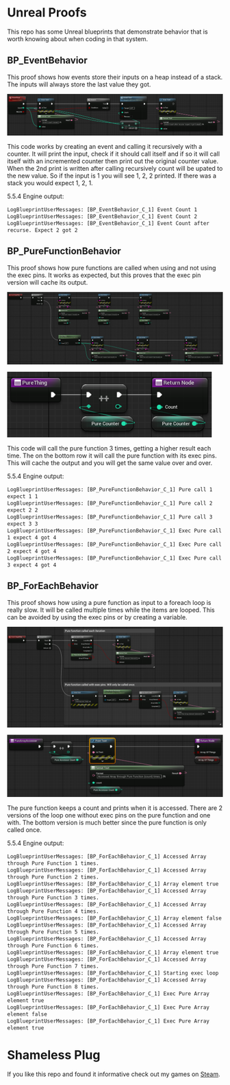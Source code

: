 # Unreal Proofs
This repo has some Unreal blueprints that demonstrate behavior that is worth knowing about when coding in that system.

## BP_EventBehavior
This proof shows how events store their inputs on a heap instead of a stack. The inputs will always store the last value they got.

![Proof Blueprint Image](Images/BP_EventBehavior.png)

This code works by creating an event and calling it recursively with a counter. It will print the input, check if it should call itself and if so it will call itself with an incremented counter then print out the original counter value. When the 2nd print is written after calling recursively count will be upated to the new value. So if the input is 1 you will see 1, 2, 2 printed. If there was a stack you would expect 1, 2, 1.

5.5.4 Engine output:
```
LogBlueprintUserMessages: [BP_EventBehavior_C_1] Event Count 1
LogBlueprintUserMessages: [BP_EventBehavior_C_1] Event Count 2
LogBlueprintUserMessages: [BP_EventBehavior_C_1] Event Count after recurse. Expect 2 got 2
```

## BP_PureFunctionBehavior
This proof shows how pure functions are called when using and not using the exec pins. It works as expected, but this proves that the exec pin version will cache its output.

![Proof Blueprint Image](Images/BP_PureFunctionBehavior.png)

![Proof Blueprint Image](Images/BP_PureFunctionBehavior_PureThing.png)

This code will call the pure function 3 times, getting a higher result each time. The on the bottom row it will call the pure function with its exec pins. This will cache the output and you will get the same value over and over.

5.5.4 Engine output:
```
LogBlueprintUserMessages: [BP_PureFunctionBehavior_C_1] Pure call 1 expect 1 1
LogBlueprintUserMessages: [BP_PureFunctionBehavior_C_1] Pure call 2 expect 2 2
LogBlueprintUserMessages: [BP_PureFunctionBehavior_C_1] Pure call 3 expect 3 3
LogBlueprintUserMessages: [BP_PureFunctionBehavior_C_1] Exec Pure call 1 expect 4 got 4
LogBlueprintUserMessages: [BP_PureFunctionBehavior_C_1] Exec Pure call 2 expect 4 got 4
LogBlueprintUserMessages: [BP_PureFunctionBehavior_C_1] Exec Pure call 3 expect 4 got 4
```

## BP_ForEachBehavior
This proof shows how using a pure function as input to a foreach loop is really slow. It will be called multiple times while the items are looped. This can be avoided by using the exec pins or by creating a variable.

![Proof Blueprint Image](Images/BP_ForEachBehavior.png)

![Proof Blueprint Image](Images/BP_ForEachBehavior_PureArrayAccessor.png)

The pure function keeps a count and prints when it is accessed. There are 2 versions of the loop one without exec pins on the pure function and one with. The bottom version is much better since the pure function is only called once.

5.5.4 Engine output:
```
LogBlueprintUserMessages: [BP_ForEachBehavior_C_1] Accessed Array through Pure Function 1 times.
LogBlueprintUserMessages: [BP_ForEachBehavior_C_1] Accessed Array through Pure Function 2 times.
LogBlueprintUserMessages: [BP_ForEachBehavior_C_1] Array element true
LogBlueprintUserMessages: [BP_ForEachBehavior_C_1] Accessed Array through Pure Function 3 times.
LogBlueprintUserMessages: [BP_ForEachBehavior_C_1] Accessed Array through Pure Function 4 times.
LogBlueprintUserMessages: [BP_ForEachBehavior_C_1] Array element false
LogBlueprintUserMessages: [BP_ForEachBehavior_C_1] Accessed Array through Pure Function 5 times.
LogBlueprintUserMessages: [BP_ForEachBehavior_C_1] Accessed Array through Pure Function 6 times.
LogBlueprintUserMessages: [BP_ForEachBehavior_C_1] Array element true
LogBlueprintUserMessages: [BP_ForEachBehavior_C_1] Accessed Array through Pure Function 7 times.
LogBlueprintUserMessages: [BP_ForEachBehavior_C_1] Starting exec loop
LogBlueprintUserMessages: [BP_ForEachBehavior_C_1] Accessed Array through Pure Function 8 times.
LogBlueprintUserMessages: [BP_ForEachBehavior_C_1] Exec Pure Array element true
LogBlueprintUserMessages: [BP_ForEachBehavior_C_1] Exec Pure Array element false
LogBlueprintUserMessages: [BP_ForEachBehavior_C_1] Exec Pure Array element true
```

# Shameless Plug
If you like this repo and found it informative check out my games on [Steam](https://store.steampowered.com/search/?publisher=Threax%20Software).